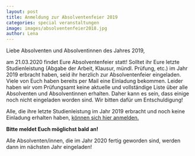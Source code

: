 ```yaml
---
layout: post
title: Anmeldung zur Absolventenfeier 2019
categories: special veranstaltungen
image: images/absolventenfeier2018.jpg
author: Lena
---
```


Liebe Absolventen und Absolventinnen des Jahres 2019,

am 21.03.2020 findet Eure Absolventenfeier statt! Solltet ihr Eure letzte Studienleistung (Abgabe der Arbeit, Klausur, mündl. Prüfung, etc.) im Jahr 2019 erbracht haben, seid ihr herzlich zur Absolventenfeier eingeladen. Viele von Euch haben bereits per Mail eine Einladung bekommen. Leider haben wir vom Prüfungsamt keine aktuelle und vollständige Liste über alle Absolventen und Absolventinnen erhalten. Daher kann es sein, dass einige noch nicht eingeladen worden sind. Wir bitten dafür um Entschuldigung! 

Alle, die ihre letzte Studienleistung im Jahr 2019 erbracht und noch keine Einladung erhalten haben, [können sich hier anmelden.](https://registration.pep-dortmund.org/events/1/registration/)

**Bitte meldet Euch möglichst bald an!**

Alle Absolventen/innen, die im Jahr 2020 fertig geworden sind, werden dann im nächsten Jahr eingeladen!
